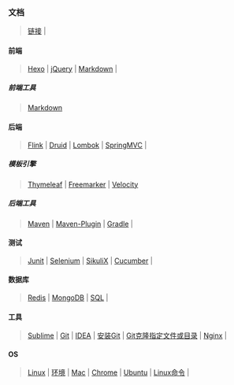 ### 文档

>[链接](tools/Links.md)  |

#### 前端
>[Hexo](fore-end/Hexo.md)	|
>[jQuery](fore-end/jQuery.md)	|
>[Markdown](fore-end/Markdown.md)	|

##### 前端工具
>[Markdown](fore-end/tools/Markdown.md)

#### 后端
>[Flink](back-end/Flink.md)	|
>[Druid](back-end/Druid.md)	|
>[Lombok](back-end/Lombok.md)	|
>[SpringMVC](back-end/SpringMVC.md)	|

##### 模板引擎
>[Thymeleaf](back-end/templates/Thymeleaf.md)	|
>[Freemarker](back-end/templates/Freemarker.md)	|
>[Velocity](back-end/templates/Velocity.md)	

##### 后端工具
>[Maven](back-end/tools/Maven.md)	|
>[Maven-Plugin](back-end/tools/Maven-Plugin.md)	|
>[Gradle](back-end/tools/Gradle.md)	|

#### 测试
>[Junit](testing/Junit.md)	|
>[Selenium](testing/Selenium.md)	|
>[SikuliX](testing/SikuliX.md)	|
>[Cucumber](testing/Cucumber.md)	|

#### 数据库
>[Redis](database/Redis.md)	|
>[MongoDB](database/MongoDB.mdown)	|
>[SQL](database/SQL.md)	|

#### 工具
>[Sublime](tools/Sublime.md)	|
>[Git](tools/Git.md)	|
>[IDEA](tools/IDEA.md)	|
>[安装Git](tools/Git-Install.md)	|
>[Git克隆指定文件或目录](tools/GitSparseCheckout.md)	|
>[Nginx](tools/Nginx.mdown)	|

#### OS
>[Linux](os/Linux.md)	|
>[环境](os/Environment.md)	|
>[Mac](os/Mac.md)	|
>[Chrome](os/Chrome.md)	|
>[Ubuntu](os/Ubuntu.md)	|
>[Linux命令](os/LinuxCommand.md)	|